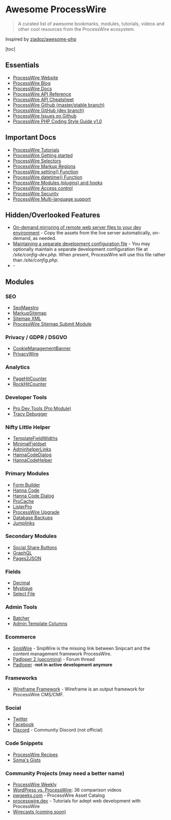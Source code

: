Awesome ProcessWire
===================

> A curated list of awesome bookmarks, modules, tutorials, videos and other cool resources from the ProcessWire ecosystem.

Inspired by [ziadoz/awesome-php](https://github.com/ziadoz/awesome-php)

[toc]

## Essentials
* [ProcessWire Website](https://processwire.com/)
* [ProcessWire Blog](https://processwire.com/blog/)
* [ProcessWire Docs](https://processwire.com/docs/)
* [ProcessWire API Reference](https://processwire.com/api/ref/)
* [ProcessWire API Cheatsheet](https://cheatsheet.processwire.com/)
* [ProcessWire Github (master/stable branch)](https://github.com/processwire/processwire)
* [ProcessWire GitHub (dev branch)](https://github.com/processwire/processwire/tree/dev)
* [ProcessWire Issues on Github](https://github.com/processwire/processwire-issues/issues)
* [ProcessWire PHP Coding Style Guide v1.0](https://processwire.com/docs/more/coding-style-guide/)

## Important Docs

* [ProcessWire Tutorials](https://processwire.com/docs/tutorials/)
* [ProcessWire Getting started](https://processwire.com/docs/start/)
* [ProcessWire Selectors](https://processwire.com/docs/selectors/)
* [ProcessWire Markup Regions](https://processwire.com/docs/front-end/output/markup-regions/)
* [ProcessWire setting() Function](https://processwire.com/api/ref/functions/setting/)
* [ProcessWire datetime() Function](https://processwire.com/api/ref/functions/datetime/)
* [ProcessWire Modules (plugins) and hooks](https://processwire.com/docs/modules/)
* [ProcessWire Access control](https://processwire.com/docs/user-access/)
* [ProcessWire Security](https://processwire.com/docs/security/)
* [ProcessWire Multi-language support](https://processwire.com/docs/multi-language-support/)

## Hidden/Overlooked Features
* [On-demand mirroring of remote web server files to your dev environment](https://processwire.com/blog/posts/pw-3.0.137/#on-demand-mirroring-of-remote-web-server-files-to-your-dev-environment) - Copy the assets from the live server automatically, on-demand, as needed.
* [Maintaining a separate development configuration file](https://processwire.com/docs/start/variables/config/) - You may optionally maintain a separate development configuration file at _/site/config-dev.php_. When present, ProcessWire will use this file rather than _/site/config.php_.
* []() -

## Modules

### SEO

* [SeoMaestro](https://processwire.com/modules/seo-maestro/)
* [MarkupSitemap](https://processwire.com/modules/markup-sitemap/)
* [Sitemap XML](https://processwire.com/modules/markup-sitemap-xml/)
* [ProcessWire Sitemap Submit Module](https://github.com/SkyLundy/ProcessSitemapSubmit)

### Privacy / GDPR / DSGVO

* [CookieManagementBanner](https://processwire.com/modules/cookie-management-banner/)
* [PrivacyWire](https://processwire.com/modules/privacy-wire/)

### Analytics

* [PageHitCounter](https://processwire.com/modules/page-hit-counter/)
* [RockHitCounter](https://github.com/baumrock/RockHitCounter)

### Developer Tools

* [Pro Dev Tools (Pro Module)](https://processwire.com/store/pro-dev-tools/)
* [Tracy Debugger](https://modules.processwire.com/modules/tracy-debugger/)

### Nifty Little Helper

* [TemplateFieldWidths](https://processwire.com/modules/template-field-widths/)
* [MinimalFieldset](https://processwire.com/modules/minimal-fieldset/)
* [AdminhelperLinks](https://processwire.com/modules/admin-helper-links/)
* [HannaCodeDialog](https://processwire.com/modules/hanna-code-dialog/)
* [HannaCodeHelper](https://processwire.com/modules/hanna-code-helper/)

### Primary Modules

* [Form Builder](https://modules.processwire.com/modules/form-builder/)
* [Hanna Code](https://modules.processwire.com/modules/process-hanna-code/)
* [Hanna Code Dialog](https://modules.processwire.com/modules/hanna-code-dialog/)
* [ProCache](https://modules.processwire.com/modules/pro-cache/)
* [ListerPro](https://processwire.com/store/lister-pro/)
* [ProcessWire Upgrade](https://modules.processwire.com/modules/process-wire-upgrade/)
* [Database Backups](https://modules.processwire.com/modules/process-database-backups/)
* [Jumplinks](https://modules.processwire.com/modules/process-jumplinks/)

### Secondary Modules

* [Social Share Buttons](https://modules.processwire.com/modules/markup-social-share-buttons/)
* [GraphQL](https://modules.processwire.com/modules/process-graph-ql/)
* [Pages2JSON](https://github.com/IDT-media/Pages2JSON)
### Fields

* [Decimal](https://modules.processwire.com/modules/fieldtype-decimal/)
* [Mystique](https://modules.processwire.com/modules/mystique/)
* [Select File](https://modules.processwire.com/modules/fieldtype-select-file/)

### Admin Tools

* [Batcher](https://modules.processwire.com/modules/process-batcher/)
* [Admin Template Columns](https://modules.processwire.com/modules/admin-template-columns/)

### Ecommerce

* [SnipWire](https://github.com/gadgetto/SnipWire) - SnipWire is the missing link between Snipcart and the content management framework ProcessWire.
* [Padloper 2 (upcoming)](https://processwire.com/talk/topic/19912-future-of-padloper-new-project-lead-announcement/) - Forum thread
* [Padloper](https://www.padloper.pw/) -**not in active development anymore**

### Frameworks

* [Wireframe Framework](https://wireframe-framework.com/) - Wireframe is an output framework for ProcessWire CMS/CMF.

### Social

* [Twitter](https://twitter.com/processwire)
* [Facebook](https://www.facebook.com/groups/265558090161714/)
* [Discord](https://discord.gg/ArMwVRUUTF) - Community Discord (not official)

### Code Snippets

* [ProcessWire Recipes](https://processwire-recipes.com/)
* [Soma's Gists](https://gist.github.com/somatonic)

### Community Projects (may need a better name)<a name="communityprojects"></a>

* [ProcessWire Weekly](https://weekly.pw/)
* [WordPress vs. ProcessWire](https://www.youtube.com/playlist?list=PLOrdUWNK38ibz8U_5Vq4zSPZfvFKzUuiT): 36 comparison videos
* [pwgeeks.com](https://pwgeeks.com/) - ProcessWire Asset Catalog
* [processwire.dev](https://processwire.dev/) - Tutorials for adept web development with ProcessWire
* [Wirecasts (coming soon)](https://wirecasts.com/)
